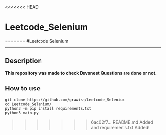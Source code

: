 <<<<<<< HEAD
# Leetcode_Selenium
=======
#Leetcode Selenium
***
## Description

**This repository was made to check Devsnest Questions are done or not.**

## How to use

````
git clone https://github.com/grawish/Leetcode_Selenium
cd Leetcode_Selenium/
python3 -m pip install requirements.txt
python3 main.py
````
>>>>>>> 6ac02f7... README.md Added and requirements.txt Added!

